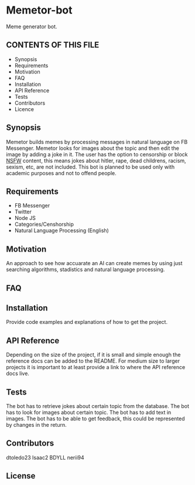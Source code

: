 # Memetor-bot
Meme generator bot.

CONTENTS OF THIS FILE
---------------------
   
 * Synopsis
 * Requirements
 * Motivation
 * FAQ 
 * Installation
 * API Reference
 * Tests
 * Contributors
 * Licence
 
## Synopsis

Memetor builds memes by processing messages in natural language on FB Messenger. Memetor looks for images about the topic and then edit the image by adding a joke in it. The user has the option to censorship or block [NSFW](http://www.urbandictionary.com/define.php?term=NSFW) content, this means jokes about hitler, rape, dead childrens, racism, sexism, etc, are not included. This bot is planned to be used only with academic purposes and not to offend people.

## Requirements
   * FB Messenger
   * Twitter
   * Node JS
   * Categories/Censhorship
   * Natural Language Processing (English)

## Motivation

An approach to see how accuarate an AI can create memes by using just searching algorithms, stadistics and natural language processing.

## FAQ



## Installation

Provide code examples and explanations of how to get the project.

## API Reference

Depending on the size of the project, if it is small and simple enough the reference docs can be added to the README. For medium size to larger projects it is important to at least provide a link to where the API reference docs live.

## Tests

The bot has to retrieve jokes about certain topic from the database.
The bot has to look for images about certain topic.
The bot has to add text in images.
The bot has to be able to get feedback, this could be represented by changes in the return.

## Contributors

   dtoledo23
   Isaac2
   BDYLL
   nerii94

## License


